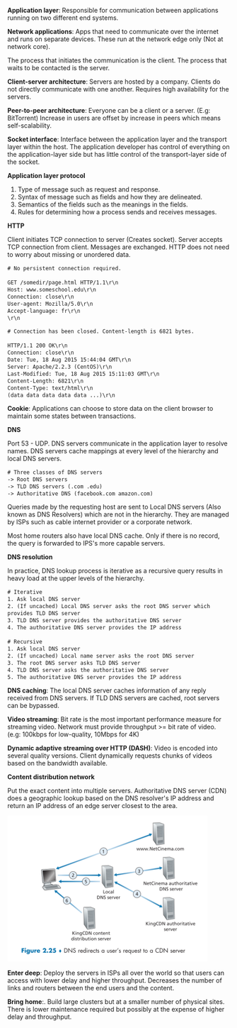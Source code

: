 **Application layer**: Responsible for communication between applications running on two different end systems.

**Network applications**: Apps that need to communicate over the internet and runs on separate devices. These run at the network edge only (Not at network core).

The process that initiates the communication is the client. The process that waits to be contacted is the server.

**Client-server architecture**: Servers are hosted by a company. Clients do not directly communicate with one another. Requires high availability for the servers.

**Peer-to-peer architecture**: Everyone can be a client or a server. (E.g: BitTorrent) Increase in users are offset by increase in peers which means self-scalability.

**Socket interface**: Interface between the application layer and the transport layer within the host. The application developer has control of everything on the application-layer side but has little control of the transport-layer side of the socket.

**Application layer protocol**

1. Type of message such as request and response.
2. Syntax of message such as fields and how they are delineated.
3. Semantics of the fields such as the meanings in the fields.
4. Rules for determining how a process sends and receives messages.

**HTTP**

Client initiates TCP connection to server (Creates socket). Server accepts TCP connection from client. Messages are exchanged. HTTP does not need to worry about missing or unordered data.

```
# No persistent connection required.

GET /somedir/page.html HTTP/1.1\r\n
Host: www.someschool.edu\r\n
Connection: close\r\n
User-agent: Mozilla/5.0\r\n
Accept-language: fr\r\n
\r\n
```

```
# Connection has been closed. Content-length is 6821 bytes.

HTTP/1.1 200 OK\r\n
Connection: close\r\n
Date: Tue, 18 Aug 2015 15:44:04 GMT\r\n
Server: Apache/2.2.3 (CentOS)\r\n
Last-Modified: Tue, 18 Aug 2015 15:11:03 GMT\r\n
Content-Length: 6821\r\n
Content-Type: text/html\r\n
(data data data data data ...)\r\n
```

**Cookie**: Applications can choose to store data on the client browser to maintain some states between transactions.

**DNS**

Port 53 - UDP. DNS servers communicate in the application layer to resolve names. DNS servers cache mappings at every level of the hierarchy and local DNS servers.

```
# Three classes of DNS servers
-> Root DNS servers
-> TLD DNS servers (.com .edu)
-> Authoritative DNS (facebook.com amazon.com)
```

Queries made by the requesting host are sent to Local DNS servers (Also known as DNS Resolvers) which are not in the hierarchy. They are managed by ISPs such as cable internet provider or a corporate network.

Most home routers also have local DNS cache. Only if there is no record, the query is forwarded to IPS's more capable servers.

**DNS resolution**

In practice, DNS lookup process is iterative as a recursive query results in heavy load at the upper levels of the hierarchy.

```
# Iterative
1. Ask local DNS server
2. (If uncached) Local DNS server asks the root DNS server which provides TLD DNS server
3. TLD DNS server provides the authoritative DNS server
4. The authoritative DNS server provides the IP address

# Recursive
1. Ask local DNS server
2. (If uncached) Local name server asks the root DNS server
3. The root DNS server asks TLD DNS server
4. TLD DNS server asks the authoritative DNS server
5. The authoritative DNS server provides the IP address
```

**DNS caching**: The local DNS server caches information of any reply received from DNS servers. If TLD DNS servers are cached, root servers can be bypassed.

**Video streaming**: Bit rate is the most important performance measure for streaming video. Network must provide throughput >= bit rate of video. (e.g: 100kbps for low-quality, 10Mbps for 4K)

**Dynamic adaptive streaming over HTTP (DASH)**: Video is encoded into several quality versions. Client dynamically requests chunks of videos based on the bandwidth available.

**Content distribution network**

Put the exact content into multiple servers. Authoritative DNS server (CDN) does a geographic lookup based on the DNS resolver's IP address and return an IP address of an edge server closest to the area.

![](images/Pasted%20image%2020220118180651.png)

**Enter deep**: Deploy the servers in ISPs all over the world so that users can access with lower delay and higher throughput. Decreases the number of links and routers between the end users and the content.

**Bring home**:. Build large clusters but at a smaller number of physical sites. There is lower maintenance required but possibly at the expense of higher delay and throughput.